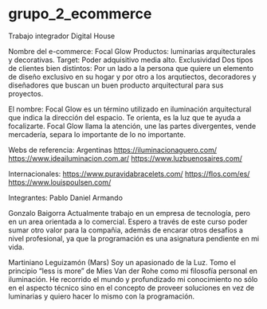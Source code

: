 # grupo_2_ecommerce
Trabajo integrador Digital House

Nombre del e-commerce: Focal Glow
Productos: luminarias arquitecturales y decorativas.
Target: Poder adquisitivo media alto. Exclusividad
Dos tipos de clientes bien distintos:
Por un lado a la persona que quiere un elemento de diseño exclusivo en su hogar y por otro a los arqutiectos, decoradores y diseñadores que buscan un buen producto arquitectural para sus proyectos.

El nombre:
Focal Glow es un término utilizado en iluminación arquitectural que indica la dirección del espacio. Te orienta, es la luz que te ayuda a focalizarte. Focal Glow llama la atención, une las partes divergentes, vende mercadería, separa lo importante de lo no importante.

Webs de referencia:
Argentinas
https://iluminacionaguero.com/
https://www.ideailuminacion.com.ar/
https://www.luzbuenosaires.com/

Internacionales:
https://www.puravidabracelets.com/
https://flos.com/es/
https://www.louispoulsen.com/


Integrantes:
Pablo Daniel Armando

Gonzalo Baigorra
Actualmente trabajo en un empresa de tecnología, pero en un area orientada a lo comercial. Espero a través de este curso poder sumar otro valor para la compañia, además de encarar otros desafíos a nivel profesional, ya que la programación es una asignatura pendiente en mi vida.

Martiniano Leguizamón (Mars)
Soy un apasionado de la Luz. Tomo el principio “less is more” de Mies Van der Rohe como mi filosofía personal en iluminación. He recorrido el mundo y profundizado mi conocimiento no sólo en el aspecto técnico sino en el concepto de proveer soluciones en vez de luminarias y quiero hacer lo mismo con la programación.

